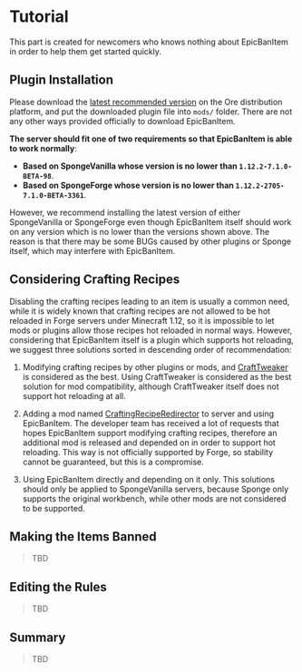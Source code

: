 # Tutorial

This part is created for newcomers who knows nothing about EpicBanItem in order to help them get started quickly.

## Plugin Installation

Please download the [latest recommended version](https://ore.spongepowered.org/EpicBanItem/EpicBanItem/versions/recommended/download) on the Ore distribution platform, and put the downloaded plugin file into `mods/` folder. There are not any other ways provided officially to download EpicBanItem.

**The server should fit one of two requirements so that EpicBanItem is able to work normally**:

* **Based on SpongeVanilla whose version is no lower than `1.12.2-7.1.0-BETA-98`**.
* **Based on SpongeForge whose version is no lower than `1.12.2-2705-7.1.0-BETA-3361`**.

However, we recommend installing the latest version of either SpongeVanilla or SpongeForge even though EpicBanItem itself should work on any version which is no lower than the versions shown above. The reason is that there may be some BUGs caused by other plugins or Sponge itself, which may interfere with EpicBanItem.

## Considering Crafting Recipes

Disabling the crafting recipes leading to an item is usually a common need, while it is widely known that crafting recipes are not allowed to be hot reloaded in Forge servers under Minecraft 1.12, so it is impossible to let mods or plugins allow those recipes hot reloaded in normal ways. However, considering that EpicBanItem itself is a plugin which supports hot reloading, we suggest three solutions sorted in descending order of recommendation:

1. Modifying crafting recipes by other plugins or mods, and [CraftTweaker](https://minecraft.curseforge.com/projects/crafttweaker) is considered as the best. Using CraftTweaker is considered as the best solution for mod compatibility, although CraftTweaker itself does not support hot reloading at all.

2. Adding a mod named [CraftingRecipeRedirector](https://github.com/ustc-zzzz/CraftingRecipeRedirector/releases) to server and using EpicBanItem. The developer team has received a lot of requests that hopes EpicBanItem support modifying crafting recipes, therefore an additional mod is released and depended on in order to support hot reloading. This way is not officially supported by Forge, so stability cannot be guaranteed, but this is a compromise.

3. Using EpicBanItem directly and depending on it only. This solutions should only be applied to SpongeVanilla servers, because Sponge only supports the original workbench, while other mods are not considered to be supported.

## Making the Items Banned

> TBD

## Editing the Rules

> TBD

## Summary

> TBD

